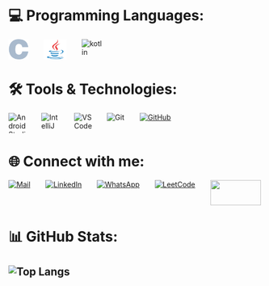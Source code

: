 # 💻 Programming Languages:
<div style="display: flex; gap: 30px;">
  <img src="https://raw.githubusercontent.com/devicons/devicon/master/icons/c/c-original.svg" alt="C" width="40" height="40"/>
  <img src="https://raw.githubusercontent.com/devicons/devicon/master/icons/java/java-original.svg" alt="Java" width="45" height="40"/>
  <img src="https://github.com/user-attachments/assets/5c5236ea-3806-4bfb-9860-e6b6acb16c5f" alt="kotlin" width="40" height="40"/>
</div>

# 🛠️ Tools & Technologies:
<div style="display: flex; gap: 25px;">
  <img src="https://res.cloudinary.com/dosrhyslq/image/upload/v1756382336/android-studio-icon_bt7zah.png" alt="Android Studio Logo" width="40" height="40"/>
  <img src="https://img.icons8.com/?size=256&id=61466&format=png" alt="IntelliJ" width="40" height="40"/>
  <img src="https://img.icons8.com/?size=256&id=0OQR1FYCuA9f&format=png" alt="VSCode" width="40" height="40"/>
  <img src="https://www.vectorlogo.zone/logos/git-scm/git-scm-icon.svg" alt="Git" width="40" height="40"/>
  <a href="https://github.com/piyushlasane">
    <img src="https://img.icons8.com/?size=256&id=LoL4bFzqmAa0&format=png" alt="GitHub" width="40" height="40"/>
  </a>
</div>

# 🌐 Connect with me:
<div style="display: flex; gap: 30px;">
  <a href="mailto:piyushlasane@gmail.com">
    <img src="https://img.icons8.com/?size=256&id=qyRpAggnV0zH&format=png" alt="Mail" width="40" height="40"/>
  </a>
  <a href="https://linkedin.com/in/piyushlasane">
    <img src="https://img.icons8.com/?size=256&id=MR3dZdlA53te&format=png" alt="LinkedIn" width="40" height="40" />
  </a>
  <a href="https://api.whatsapp.com/send/?phone=918329641181">
    <img src="https://img.icons8.com/?size=256&id=DUEq8l5qTqBE&format=png" alt="WhatsApp" width="40" height="40" />
  </a>
  <a href="https://leetcode.com/piyushlasane/">
    <img src="https://raw.githubusercontent.com/rahuldkjain/github-profile-readme-generator/master/src/images/icons/Social/leet-code.svg" alt="LeetCode" height="35" width="40" />
  </a>
<!--   <a href="https://www.geeksforgeeks.org/user/piyush_lasane">
    <img src="https://raw.githubusercontent.com/rahuldkjain/github-profile-readme-generator/master/src/images/icons/Social/geeks-for-geeks.svg" alt="GeeksforGeeks" height="40" width="40" gap: 100px;/>
  </a> -->
  <a href="https://drive.google.com/file/d/1gvuCDhZufQVwbpNPkiAtQu8dbeMz78OI/view?usp=sharing">
    <img src="https://res.cloudinary.com/dosrhyslq/image/upload/v1756381859/resume_omdr5e.png" height="50" width="100" gap: 30px; />
  </a>
</div>

# 📊 GitHub Stats:
![Top Langs](https://github-readme-stats.vercel.app/api/top-langs/?username=piyushlasane&theme=radical&hide_border=false&include_all_commits=true&count_private=true&layout=compact)
---
